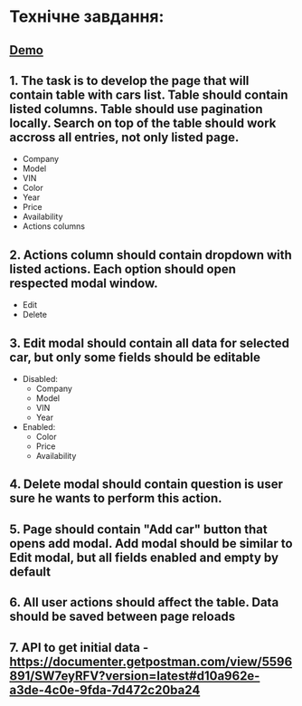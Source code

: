 # Технічне завдання:

## [Demo](https://cars-list-flame.vercel.app/)

## 1. The task is to develop the page that will contain table with cars list. Table should contain listed columns. Table should use pagination locally. Search on top of the table should work accross all entries, not only listed page.
  - Company
  - Model
  - VIN
  - Color
  - Year
  - Price
  - Availability
  - Actions columns
## 2. Actions column should contain dropdown with listed actions. Each option should open respected modal window.
  - Edit
  - Delete
## 3. Edit modal should contain all data for selected car, but only some fields should be editable
  - Disabled:
    - Company
    - Model
    - VIN
    - Year
  - Enabled:
    - Color
    - Price
    - Availability
## 4. Delete modal should contain question is user sure he wants to perform this action.
## 5. Page should contain "Add car" button that opens add modal. Add modal should be similar to Edit modal, but all fields enabled and empty by default
## 6. All user actions should affect the table. Data should be saved between page reloads
## 7. API to get initial data - https://documenter.getpostman.com/view/5596891/SW7eyRFV?version=latest#d10a962e-a3de-4c0e-9fda-7d472c20ba24
